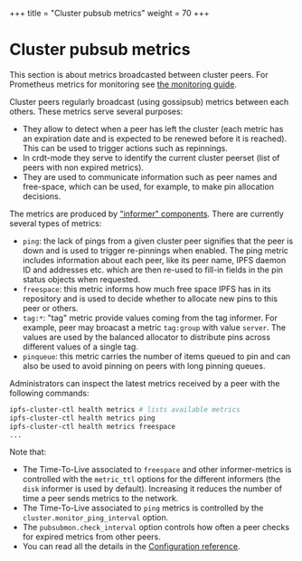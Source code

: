 +++
title = "Cluster pubsub metrics"
weight = 70
+++

# Cluster pubsub metrics

<div class="tipbox tip">This section is about metrics broadcasted between cluster peers. For Prometheus metrics for monitoring see <a href="../monitoring">the monitoring guide</a>.</div>

Cluster peers regularly broadcast (using gossipsub) metrics between each others. These metrics serve several purposes:

* They allow to detect when a peer has left the cluster (each metric has an expiration date and is expected to be renewed before it is reached). This can be used to trigger actions such as repinnings.
* In crdt-mode they serve to identify the current cluster peerset (list of peers with non expired metrics).
* They are used to communicate information such as peer names and free-space, which can be used, for example, to make pin allocation decisions.

The metrics are produced by ["informer" components](../../configuration/#the-informer-section). There are currently several types of metrics:

* `ping`: the lack of pings from a given cluster peer signifies that the peer is down and is used to trigger re-pinnings when enabled. The ping metric includes information about each peer, like its peer name, IPFS daemon ID and addresses etc. which are then re-used to fill-in fields in the pin status objects when requested.
* `freespace`: this metric informs how much free space IPFS has in its repository and is used to decide whether to allocate new pins to this peer or others.
* `tag:*`: "tag" metric provide values coming from the tag informer. For example, peer may broacast a metric `tag:group` with value `server`. The values are used by the balanced allocator to distribute pins across different values of a single tag.
* `pinqueue`: this metric carries the number of items queued to pin and can also be used to avoid pinning on peers with long pinning queues.

Administrators can inspect the latest metrics received by a peer with the following commands:

```sh
ipfs-cluster-ctl health metrics # lists available metrics
ipfs-cluster-ctl health metrics ping
ipfs-cluster-ctl health metrics freespace
...
```

Note that:

* The Time-To-Live associated to `freespace` and other informer-metrics is controlled with the `metric_ttl` options for the different informers (the `disk` informer is used by default). Increasing it reduces the number of time a peer sends metrics to the network.
* The Time-To-Live associated to `ping` metrics is controlled by the `cluster.monitor_ping_interval` option.
* The `pubsubmon.check_interval` option controls how often a peer checks for expired metrics from other peers.
* You can read all the details in the [Configuration reference](../../reference/configuration).
